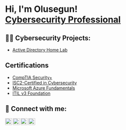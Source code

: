 <h1>Hi, I'm Olusegun! <br/> <a href="https://www.linkedin.com/in/olusegunbamgbose/">Cybersecurity Professional</a> 

<h2>👨‍💻 Cybersecurity Projects:</h2>

- [Active Directory Home Lab](https://github.com/blink3moi/ActiveDirectoryLab/blob/main/README.md)
  
<h2>Certifications</h2>

- [CompTIA Security+](https://www.youtube.com/watch?v=a83ASGn_V_s)
- [ISC2-Certified in Cybersecurity](https://www.youtube.com/watch?v=uHy3oM7NnoU)
- [Microsoft Azure Fundamentals](https://www.youtube.com/watch?v=N-L9hklSlNk)
- [ITIL v3 Foundation](https://www.youtube.com/watch?v=OfvdQeh79s0)


<h2> 🤳 Connect with me:</h2>

[<img align="left" alt="JoshMadakor | YouTube" width="22px" src="https://cdn.jsdelivr.net/npm/simple-icons@v3/icons/youtube.svg" />][youtube]
[<img align="left" alt="JoshMadakor | Twitter" width="22px" src="https://cdn.jsdelivr.net/npm/simple-icons@v3/icons/twitter.svg" />][twitter]
[<img align="left" alt="JoshMadakor | LinkedIn" width="22px" src="https://cdn.jsdelivr.net/npm/simple-icons@v3/icons/linkedin.svg" />][linkedin]
[<img align="left" alt="JoshMadakor | Instagram" width="22px" src="https://cdn.jsdelivr.net/npm/simple-icons@v3/icons/instagram.svg" />][instagram]

[twitter]: https://twitter.com/joshmadakor
[youtube]: https://www.youtube.com/c/joshmadakor
[instagram]: https://www.instagram.com/joshmadakor/
[linkedin]: https://linkedin.com/in/joshmadakor

<!--
**joshmadakor1/joshmadakor1** is a ✨ _special_ ✨ repository because its `README.md` (this file) appears on your GitHub profile.

Here are some ideas to get you started:

- 🔭 I’m currently working on ...
- 🌱 I’m currently learning ...
- 👯 I’m looking to collaborate on ...
- 🤔 I’m looking for help with ...
- 💬 Ask me about ...
- 📫 How to reach me: ...
- 😄 Pronouns: ...
- ⚡ Fun fact: ...
-->
